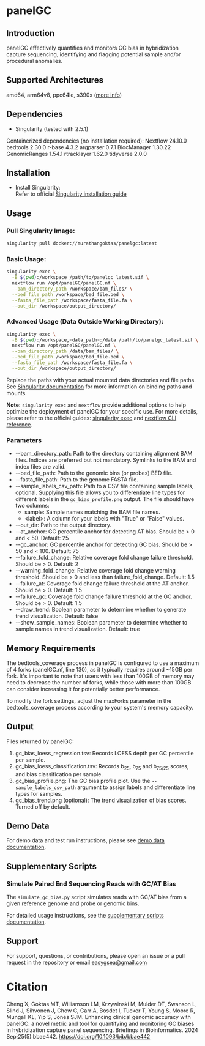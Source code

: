 # panelGC

## Introduction
panelGC effectively quantifies and monitors GC bias in hybridization capture sequencing, identifying and flagging potential sample and/or procedural anomalies.

## Supported Architectures
amd64, arm64v8, ppc64le, s390x ([more info](https://github.com/docker-library/official-images#architectures-other-than-amd64))

## Dependencies
- Singularity (tested with 2.5.1)

Containerized dependencies (no installation required):
Nextflow 24.10.0
bedtools 2.30.0
r-base 4.3.2 argparser 0.7.1 BiocManager 1.30.22 GenomicRanges 1.54.1 rtracklayer 1.62.0 tidyverse 2.0.0

## Installation
- Install Singularity: \
Refer to official [Singularity installation guide](https://docs.sylabs.io/guides/latest/user-guide/quick_start.html)

## Usage
### Pull Singularity Image:
```bash
singularity pull docker://murathangoktas/panelgc:latest
```
### Basic Usage:
```bash
singularity exec \
  -B $(pwd):/workspace /path/to/panelgc_latest.sif \
  nextflow run /opt/panelGC/panelGC.nf \
  --bam_directory_path /workspace/bam_files/ \
  --bed_file_path /workspace/bed_file.bed \
  --fasta_file_path /workspace/fasta_file.fa \
  --out_dir /workspace/output_directory/
```
### Advanced Usage (Data Outside Working Directory):
```bash
singularity exec \
  -B $(pwd):/workspace,<data_path>:/data /path/to/panelgc_latest.sif \
  nextflow run /opt/panelGC/panelGC.nf \
  --bam_directory_path /data/bam_files/ \
  --bed_file_path /workspace/bed_file.bed \
  --fasta_file_path /workspace/fasta_file.fa \
  --out_dir /workspace/output_directory/
```
Replace the paths with your actual mounted data directories and file paths. See [Singularity documentation](https://docs.sylabs.io/guides/2.5/user-guide/bind_paths_and_mounts.html) for more information on binding paths and mounts. 

**Note:** `singularity exec` and `nextflow` provide additional options to help optimize the deployment of panelGC for your specific use. For more details, please refer to the official guides: [singularity exec](https://docs.sylabs.io/guides/latest/user-guide/cli/singularity_exec.html) and [nextflow CLI reference](https://www.nextflow.io/docs/latest/reference/cli.html#options).

### Parameters
- --bam_directory_path: Path to the directory containing alignment BAM files. Indices are preferred but not mandatory. Symlinks to the BAM and index files are valid.
- --bed_file_path: Path to the genomic bins (or probes) BED file.
- --fasta_file_path: Path to the genome FASTA file.
- --sample_labels_csv_path: Path to a CSV file containing sample labels, optional. Supplying this file allows you to differentiate line types for different labels in the `gc_bias_profile.png` output. The file should have two columns:
  - sample: Sample names matching the BAM file names.
  - \<label>: A column for your labels with "True" or "False" values.
- --out_dir: Path to the output directory.
- --at_anchor: GC percentile anchor for detecting AT bias. Should be > 0 and < 50. Default: 25
- --gc_anchor: GC percentile anchor for detecting GC bias. Should be > 50 and < 100. Default: 75
- --failure_fold_change: Relative coverage fold change failure threshold. Should be > 0. Default: 2
- --warning_fold_change: Relative coverage fold change warning threshold. Should be > 0 and less than failure_fold_change. Default: 1.5
- --failure_at: Coverage fold change failure threshold at the AT anchor. Should be > 0. Default: 1.5
- --failure_gc: Coverage fold change failure threshold at the GC anchor. Should be > 0. Default: 1.5
- --draw_trend: Boolean parameter to determine whether to generate trend visualization. Default: false
- --show_sample_names: Boolean parameter to determine whether to sample names in trend visualization. Default: true

## Memory Requirements
The bedtools_coverage process in panelGC is configured to use a maximum of 4 forks (panelGC.nf, line 130), as it typically requires around ~15GB per fork. It's important to note that users with less than 100GB of memory may need to decrease the number of forks, while those with more than 100GB can consider increasing it for potentially better performance.

To modify the fork settings, adjust the maxForks parameter in the bedtools_coverage process according to your system's memory capacity.

## Output
Files returned by panelGC:
1. gc_bias_loess_regression.tsv:
Records LOESS depth per GC percentile per sample.
2. gc_bias_loess_classification.tsv:
Records b<sub>25</sub>, b<sub>75</sub> and b<sub>75/25</sub> scores, and bias classification per sample.
3. gc_bias_profile.png:
The GC bias profile plot. Use the `--sample_labels_csv_path` argument to assign labels and differentiate line types for samples.
4. gc_bias_trend.png (optional):
The trend visualization of bias scores. Turned off by default.

## Demo Data

For demo data and test run instructions, please see [demo data documentation](demo_data/).

## Supplementary Scripts

### Simulate Paired End Sequencing Reads with GC/AT Bias

The `simulate_gc_bias.py` script simulates reads with GC/AT bias from a given reference genome and probe or genomic bins. 

For detailed usage instructions, see the [supplementary scripts documentation](supplementary_scripts/).

## Support
For support, questions, or contributions, please open an issue or a pull request in the repository or email easygsea@gmail.com

# Citation
Cheng X, Goktas MT, Williamson LM, Krzywinski M, Mulder DT, Swanson L, Slind J, Sihvonen J, Chow C, Carr A, Bosdet I, Tucker T, Young S, Moore R, Mungall KL, Yip S, Jones SJM. Enhancing clinical genomic accuracy with panelGC: a novel metric and tool for quantifying and monitoring GC biases in hybridization capture panel sequencing. Briefings in Bioinformatics. 2024 Sep;25(5):bbae442.
https://doi.org/10.1093/bib/bbae442
